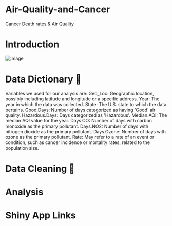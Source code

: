 # Air-Quality-and-Cancer
Cancer Death rates &amp; Air Quality 
 # Introduction 
 ![image](https://github.com/tsionnigate21/Air-quality-and-Cancer-/assets/159511253/e59cec16-d62a-4bee-ba21-ff05c34156b2)

# Data Dictionary 📖
Variables we used for our analysis are:
Geo_Loc: Geographic location, possibly including latitude and longitude or a specific address.
Year: The year in which the data was collected.
State: The U.S. state to which the data pertains.
Good.Days: Number of days categorized as having 'Good' air quality.
Hazardous.Days: Days categorized as 'Hazardous'.
Median.AQI: The median AQI value for the year.
Days.CO: Number of days with carbon monoxide as the primary pollutant.
Days.NO2: Number of days with nitrogen dioxide as the primary pollutant.
Days.Ozone: Number of days with ozone as the primary pollutant.
Rate: May refer to a rate of an event or condition, such as cancer incidence or mortality rates, related to the population size.



# Data Cleaning 🧹







# Analysis 







# Shiny App Links 


